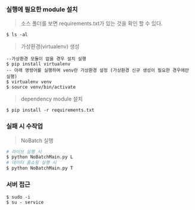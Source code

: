 ### 실행에 필요한 module 설치
> 소스 폴더를 보면 requirements.txt가 있는 것을 확인 할 수 있다.
```shell
$ ls -al
```
> 가상환경(virtualenv) 생성
```shell
--가상환경 모듈이 없을 경우 설치 실행
$ pip install virtualenv 
-- 아래 명령어를 실행하여 venv란 가상환경 설정 (가상환경 신규 생성이 필요한 경우에만 실행)
$ virtualenv venv
$ source venv/bin/activate
```

> dependency module 설치
```shell
$ pip install -r requirements.txt
```

### 실패 시 수작업 
> NoBatch 실행
```python
# 라이브 실행 시
$ python NoBatchMain.py L
# 데이터 홈쇼핑 실행 시
$ python NoBatchMain.py T
```

### 서버 접근
```shell
$ sudo -i
$ su - service

```
